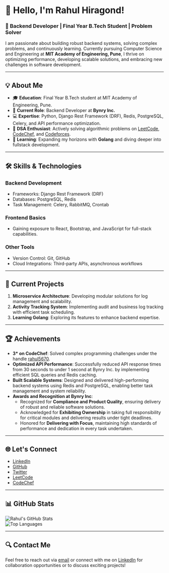 # 👋 Hello, I'm Rahul Hiragond!

### 🚀 **Backend Developer | Final Year B.Tech Student | Problem Solver**  
I am passionate about building robust backend systems, solving complex problems, and continuously learning. Currently pursuing Computer Science and Engineering at **MIT Academy of Engineering, Pune**, I thrive on optimizing performance, developing scalable solutions, and embracing new challenges in software development.

---

## 💡 **About Me**
- 🎓 **Education**: Final Year B.Tech student at MIT Academy of Engineering, Pune.  
- 💼 **Current Role**: Backend Developer at **Bynry Inc.**  
- 💻 **Expertise**: Python, Django Rest Framework (DRF), Redis, PostgreSQL, Celery, and API performance optimization.  
- 🌟 **DSA Enthusiast**: Actively solving algorithmic problems on [LeetCode](https://leetcode.com/rahul4257/), [CodeChef](https://www.codechef.com/users/rahul5670), and [Codeforces](https://codeforces.com/profile/rahul8990).  
- 🌱 **Learning**: Expanding my horizons with **Golang** and diving deeper into fullstack development.  

---

## 🛠️ **Skills & Technologies**
### **Backend Development**
- Frameworks: Django Rest Framework (DRF)  
- Databases: PostgreSQL, Redis  
- Task Management: Celery, RabbitMQ, Crontab  

### **Frontend Basics**
- Gaining exposure to React, Bootstrap, and JavaScript for full-stack capabilities.  

### **Other Tools**
- Version Control: Git, GitHub  
- Cloud Integrations: Third-party APIs, asynchronous workflows  

---

## 🎯 **Current Projects**
1. **Microservice Architecture**: Developing modular solutions for log management and scalability.  
2. **Activity Tracking System**: Implementing audit and business log tracking with efficient task scheduling.  
3. **Learning Golang**: Exploring its features to enhance backend expertise.  

---

## 🏆 **Achievements**
- **3\* on CodeChef**: Solved complex programming challenges under the handle [rahul5670](https://www.codechef.com/users/rahul5670).  
- **Optimized API Performance**: Successfully reduced API response times from 30 seconds to under 1 second at Bynry Inc. by implementing efficient SQL queries and Redis caching.  
- **Built Scalable Systems**: Designed and delivered high-performing backend systems using Redis and PostgreSQL, enabling better task management and system reliability.  
- **Awards and Recognition at Bynry Inc**:  
  - Recognized for **Compliance and Product Quality**, ensuring delivery of robust and reliable software solutions.  
  - Acknowledged for **Exhibiting Ownership** in taking full responsibility for critical modules and delivering results under tight deadlines.  
  - Honored for **Delivering with Focus**, maintaining high standards of performance and dedication in every task undertaken.  
---

## 🌐 **Let's Connect**
- [LinkedIn](https://www.linkedin.com/in/rahul-hiragond/)  
- [GitHub](https://github.com/rahul4507)  
- [Twitter](https://x.com/rahul7937)  
- [LeetCode](https://leetcode.com/rahul4257/)  
- [CodeChef](https://www.codechef.com/users/rahul5670)  

---

## 📊 **GitHub Stats**
![Rahul's GitHub Stats](https://github-readme-stats.vercel.app/api?username=rahul4507&show_icons=true&theme=tokyonight)  
![Top Languages](https://github-readme-stats.vercel.app/api/top-langs/?username=rahul4507&layout=compact&theme=tokyonight)  

---

## 🔍 **Contact Me**
Feel free to reach out via [email](mailto:rahulhiragond04@gmail.com) or connect with me on [LinkedIn](https://www.linkedin.com/in/rahul-hiragond/) for collaboration opportunities or to discuss exciting projects!
